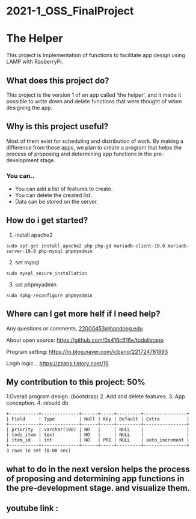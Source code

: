 # 2021-1_OSS_FinalProject

<h1>The Helper</h1>

This project is Implementation of functions to facilitate app design using LAMP with RasberryPi.


<h2>What does this project do?</h2>

This project is the version 1 of an app called 'the helper', and it made it possible to write down and delete functions that were thought of when designing the app. 


<h2>Why is this project useful?</h2>

Most of them exist for scheduling and distribution of work. By making a difference from these apps, we plan to create a program that helps the process of proposing and determining app functions in the pre-development stage.

<h3>You can..</h3>

- You can add a list of features to create.
- You can delete the created list.
- Data can be stored on the server.

<h2>How do i get started?</h2>

1. install apache2
```
sudo apt-get install apache2 php php-gd mariadb-client-10.0 mariadb-server-10.0 php-mysql phpmyadmin
```
2. set mysql
```
sudo mysql_secure_installation
```
3. set phpmyadmin
```
sudo dpkg-reconfigure phpmyadmin
```

<h2>Where can I get more helf if I need help?</h2>

Any questions or comments,
22000453@handong.edu

About open source:
https://github.com/0x416c616e/todolistapp

Program setting:
https://m.blog.naver.com/icbanq/221724781893

Login logic...
https://zzaps.tistory.com/16


<h2>My contribution to this project: 50%</h2>

1.Overall program design. (bootstrap)
2. Add and delete features.
3. App conception.
4. rebuild db
```
+-----------+--------------+------+-----+---------+----------------+
| Field     | Type         | Null | Key | Default | Extra          |
+-----------+--------------+------+-----+---------+----------------+
| priority  | varchar(100) | NO   |     | NULL    |                |
| todo_item | text         | NO   |     | NULL    |                |
| item_id   | int          | NO   | PRI | NULL    | auto_increment |
+-----------+--------------+------+-----+---------+----------------+
3 rows in set (0.00 sec)
```
<h2> what to do in the next version 
helps the process of proposing and determining app functions in the pre-development stage.
and visualize them.

<h2> youtube link
: 
